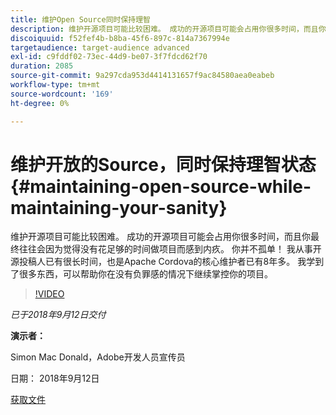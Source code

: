 ```yaml
---
title: 维护Open Source同时保持理智
description: 维护开源项目可能比较困难。 成功的开源项目可能会占用你很多时间，而且你最终往往会因为觉得没有花足够的时间做项目而感到内疚。 学习一些有助于您在项目上保持领先地位而不产生负罪感的东西。
discoiquuid: f52fef4b-b8ba-45f6-897c-814a7367994e
targetaudience: target-audience advanced
exl-id: c9fddf02-73ec-44d9-be07-3f7fdcd62f70
duration: 2085
source-git-commit: 9a297cda953d4414131657f9ac84580aea0eabeb
workflow-type: tm+mt
source-wordcount: '169'
ht-degree: 0%

---
```


# 维护开放的Source，同时保持理智状态{#maintaining-open-source-while-maintaining-your-sanity}

维护开源项目可能比较困难。 成功的开源项目可能会占用你很多时间，而且你最终往往会因为觉得没有花足够的时间做项目而感到内疚。 你并不孤单！ 我从事开源投稿人已有很长时间，也是Apache Cordova的核心维护者已有8年多。 我学到了很多东西，可以帮助你在没有负罪感的情况下继续掌控你的项目。

>[!VIDEO](https://video.tv.adobe.com/v/23713/?quality=9)

*已于2018年9月12日交付*

**演示者：**

Simon Mac Donald，Adobe开发人员宣传员

日期： 2018年9月12日

[获取文件](assets/maintaining-open-source-while-maintaining-your-sanity-gems-091218.pdf)

<!--
[Get back to the Overview](https://helpx.adobe.com/experience-manager/kt/eseminars/gems/aem-index.html)
-->
